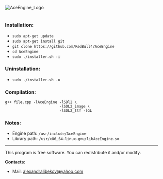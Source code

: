 ![AceEngine_Logo](https://raw.githubusercontent.com/RedBull4/AceEngine/master/AceEngine.png)
#
### Installation:
* ``` sudo apt-get update ```
* ``` sudo apt-get install git ```
* ``` git clone https://github.com/RedBull4/AceEngine ```
* ``` cd AceEngine ```
* ``` sudo ./installer.sh -i ```
### Uninstallation:
* ``` sudo ./installer.sh -u ```
### Compilation:
```
g++ file.cpp -lAceEngine -lSDl2 \
                         -lSDL2_image \
                         -lSDL2_ttf -lGL 
```
### Notes:
* Engine path: ``` /usr/include/AceEngine ```
* Library path: ``` /usr/x86_64-linux-gnu/libAceEngine.so ```
---
This program is free software. You can redistribute it and/or modify.

**Contacts:**
* Mail: alexandralibekov@yahoo.com
